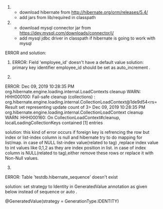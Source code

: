 1. * download hibernate from http://hibernate.org/orm/releases/5.4/
   * add jars from lib/required in classpath
2. * download mysql connector jar from https://dev.mysql.com/downloads/connector/j/
   * add mysql jdbc driver in classpath if hibernate is going to work with mysql

ERROR and solution:
1. ERROR: Field 'employee_id' doesn't have a default value
solution:
primary key identifier employee_id should be set as auto_increment .

2.
ERROR:
Dec 09, 2019 10:28:35 PM org.hibernate.engine.loading.internal.LoadContexts cleanup
WARN: HHH000100: Fail-safe cleanup (collections) : org.hibernate.engine.loading.internal.CollectionLoadContext@1de9d54<rs=Result set representing update count of 3>
Dec 09, 2019 10:28:35 PM org.hibernate.engine.loading.internal.CollectionLoadContext cleanup
WARN: HHH000160: On CollectionLoadContext#cleanup, localLoadingCollectionKeys contained [1] entries

solution:
this kind of error occurs if foreign key is refrencing the row but  index or list-index column is null and hibernate try to do mapping for  list/map.
in case of NULL list-index value(related to <list> tag) ,replace index value to int values like 0,1,2 as they are index position in list.
in case of index column is NULL(related to <map> tag),either remove these rows or  replace it with Non-Null values.

3.
ERROR: Table 'testdb.hibernate_sequence' doesn't exist

solution:
set strategy to Identity in GeneratedValue annotation as given below instead of sequence or auto .

@GeneratedValue(strategy = GenerationType.IDENTITY)

